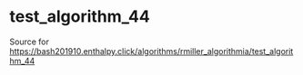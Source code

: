# test_algorithm_44
Source for https://bash201910.enthalpy.click/algorithms/rmiller_algorithmia/test_algorithm_44
